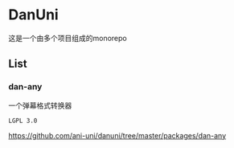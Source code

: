 # DanUni

这是一个由多个项目组成的monorepo

## List

### dan-any

一个弹幕格式转换器  

`LGPL 3.0`  

<https://github.com/ani-uni/danuni/tree/master/packages/dan-any>